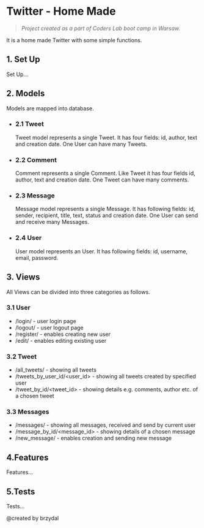 # Twitter - Home Made
>*Project created as a part of Coders Lab boot camp in Warsaw.*

It is a home made Twitter with some simple functions.

## 1. Set Up
Set Up...

## 2. Models
Models are mapped into database.
- ### 2.1 Tweet
    Tweet model represents a single Tweet. It has four fields: id, author, text and creation date. One User can have many Tweets.
- ### 2.2 Comment
    Comment represents a single Comment. Like Tweet it has four fields  id, author, text and creation date. One Tweet can have many comments.
- ### 2.3 Message
    Message model represents a single Message. It has following fields: id, sender, recipient, title, text, status and creation date. One User can send and receive many Messages.
- ### 2.4 User
    User model represents an User. It has following fields: id, username, email, password.

## 3. Views
All Views can be divided into three categories as follows.
### 3.1 User
- /login/ - user login page
- /logout/ - user logout page
- /register/ - enables creating new user
- /edit/ - enables editing existing user

### 3.2 Tweet
- /all_tweets/ - showing all tweets
- /tweets_by_user_id/<user_id> - showing all tweets created by specified user
- /tweet_by_id/<tweet_id> - showing details e.g. comments, author etc. of a chosen tweet

### 3.3 Messages
- /messages/ - showing all messages, received and send by current user
- /message_by_id/<message_id> - showing details of a chosen message
- /new_message/ - enables creation and sending new message

## 4.Features
Features...

## 5.Tests
Tests...

@created by brzydal

